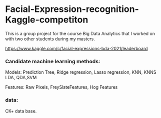 # Facial-Expression-recognition-Kaggle-competiton
This is a group project for the course Big Data Analytics that I worked on with two other students during my masters.

https://www.kaggle.com/c/facial-expressions-bda-2021/leaderboard

### Candidate machine learning methods:
Models: Prediction Tree, Ridge regression, Lasso regression, KNN, KNNS LDA, QDA,SVM

Features: Raw Pixels, FreySlateFeatures, Hog Features

### data:
CK+ data base.
